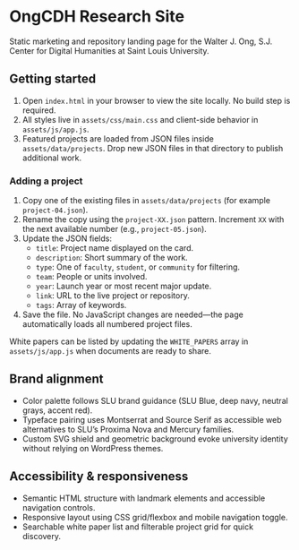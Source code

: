 # OngCDH Research Site

Static marketing and repository landing page for the Walter J. Ong, S.J. Center for Digital Humanities at Saint Louis University.

## Getting started

1. Open `index.html` in your browser to view the site locally. No build step is required.
2. All styles live in `assets/css/main.css` and client-side behavior in `assets/js/app.js`.
3. Featured projects are loaded from JSON files inside `assets/data/projects`. Drop new JSON files in that directory to publish additional work.

### Adding a project

1. Copy one of the existing files in `assets/data/projects` (for example `project-04.json`).
2. Rename the copy using the `project-XX.json` pattern. Increment `XX` with the next available number (e.g., `project-05.json`).
3. Update the JSON fields:
   - `title`: Project name displayed on the card.
   - `description`: Short summary of the work.
   - `type`: One of `faculty`, `student`, or `community` for filtering.
   - `team`: People or units involved.
   - `year`: Launch year or most recent major update.
   - `link`: URL to the live project or repository.
   - `tags`: Array of keywords.
4. Save the file. No JavaScript changes are needed—the page automatically loads all numbered project files.

White papers can be listed by updating the `WHITE_PAPERS` array in `assets/js/app.js` when documents are ready to share.

## Brand alignment

- Color palette follows SLU brand guidance (SLU Blue, deep navy, neutral grays, accent red).
- Typeface pairing uses Montserrat and Source Serif as accessible web alternatives to SLU&rsquo;s Proxima Nova and Mercury families.
- Custom SVG shield and geometric background evoke university identity without relying on WordPress themes.

## Accessibility & responsiveness

- Semantic HTML structure with landmark elements and accessible navigation controls.
- Responsive layout using CSS grid/flexbox and mobile navigation toggle.
- Searchable white paper list and filterable project grid for quick discovery.
